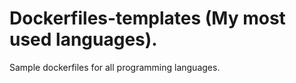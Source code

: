 # Dockerfiles-templates (My most used languages).

Sample dockerfiles for all programming languages.
